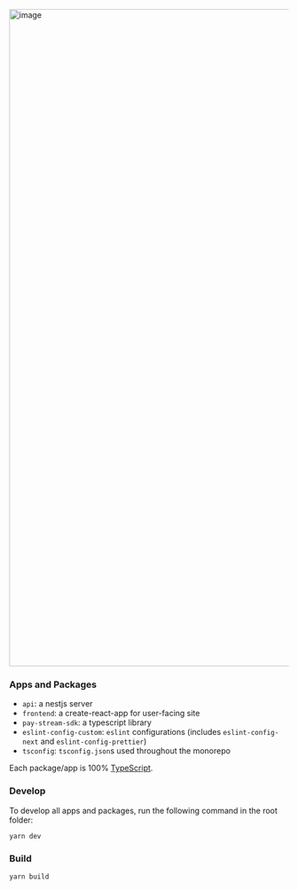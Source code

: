 <img width="1186" alt="image" src="https://github.com/Havid-B/pay-stream/assets/86498114/d8bf19c7-5fa7-4490-aad3-59891715458f">


### Apps and Packages

- `api`: a nestjs server
- `frontend`: a create-react-app for user-facing site
- `pay-stream-sdk`: a typescript library
- `eslint-config-custom`: `eslint` configurations (includes `eslint-config-next` and `eslint-config-prettier`)
- `tsconfig`: `tsconfig.json`s used throughout the monorepo

Each package/app is 100% [TypeScript](https://www.typescriptlang.org/).





### Develop

To develop all apps and packages, run the following command in the root folder:

```
yarn dev
```


### Build


```
yarn build
```

